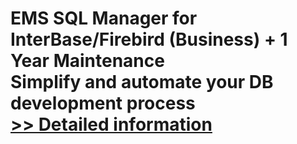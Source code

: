 # EMS SQL Manager for InterBase/Firebird (Business) + 1 Year Maintenance<br />Simplify and automate your DB development process<br />[>> Detailed information](https://secure.shareit.com/shareit/product.html?productid=300068016&affiliateid=200057808)